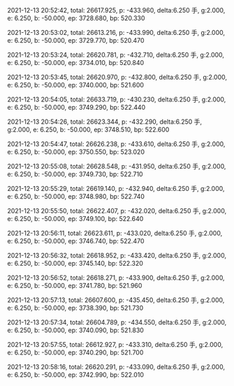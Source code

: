 2021-12-13 20:52:42, total: 26617.925, p: -433.960, delta:6.250 手, g:2.000, e: 6.250, b: -50.000, ep: 3728.680, bp: 520.330

2021-12-13 20:53:02, total: 26613.216, p: -433.990, delta:6.250 手, g:2.000, e: 6.250, b: -50.000, ep: 3729.770, bp: 520.470

2021-12-13 20:53:24, total: 26620.781, p: -432.710, delta:6.250 手, g:2.000, e: 6.250, b: -50.000, ep: 3734.010, bp: 520.840

2021-12-13 20:53:45, total: 26620.970, p: -432.800, delta:6.250 手, g:2.000, e: 6.250, b: -50.000, ep: 3740.000, bp: 521.600

2021-12-13 20:54:05, total: 26633.719, p: -430.230, delta:6.250 手, g:2.000, e: 6.250, b: -50.000, ep: 3749.290, bp: 522.440

2021-12-13 20:54:26, total: 26623.344, p: -432.290, delta:6.250 手, g:2.000, e: 6.250, b: -50.000, ep: 3748.510, bp: 522.600

2021-12-13 20:54:47, total: 26626.238, p: -433.610, delta:6.250 手, g:2.000, e: 6.250, b: -50.000, ep: 3750.550, bp: 523.020

2021-12-13 20:55:08, total: 26628.548, p: -431.950, delta:6.250 手, g:2.000, e: 6.250, b: -50.000, ep: 3749.730, bp: 522.710

2021-12-13 20:55:29, total: 26619.140, p: -432.940, delta:6.250 手, g:2.000, e: 6.250, b: -50.000, ep: 3748.980, bp: 522.740

2021-12-13 20:55:50, total: 26622.407, p: -432.020, delta:6.250 手, g:2.000, e: 6.250, b: -50.000, ep: 3749.100, bp: 522.640

2021-12-13 20:56:11, total: 26623.611, p: -433.020, delta:6.250 手, g:2.000, e: 6.250, b: -50.000, ep: 3746.740, bp: 522.470

2021-12-13 20:56:32, total: 26618.952, p: -433.420, delta:6.250 手, g:2.000, e: 6.250, b: -50.000, ep: 3745.140, bp: 522.320

2021-12-13 20:56:52, total: 26618.271, p: -433.900, delta:6.250 手, g:2.000, e: 6.250, b: -50.000, ep: 3741.780, bp: 521.960

2021-12-13 20:57:13, total: 26607.600, p: -435.450, delta:6.250 手, g:2.000, e: 6.250, b: -50.000, ep: 3738.390, bp: 521.730

2021-12-13 20:57:34, total: 26604.789, p: -434.550, delta:6.250 手, g:2.000, e: 6.250, b: -50.000, ep: 3740.090, bp: 521.830

2021-12-13 20:57:55, total: 26612.927, p: -433.310, delta:6.250 手, g:2.000, e: 6.250, b: -50.000, ep: 3740.290, bp: 521.700

2021-12-13 20:58:16, total: 26620.291, p: -433.090, delta:6.250 手, g:2.000, e: 6.250, b: -50.000, ep: 3742.990, bp: 522.010